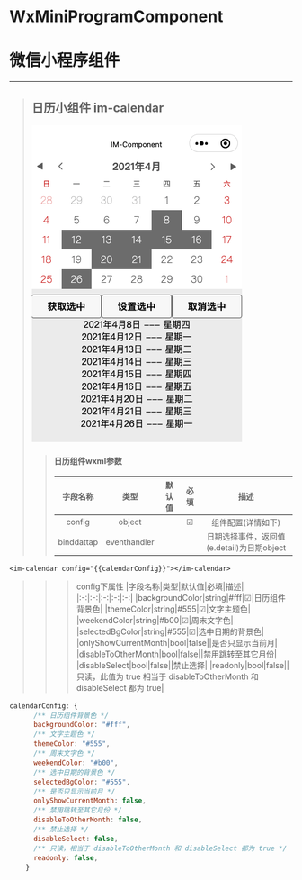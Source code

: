 # WxMiniProgramComponent 
# 微信小程序组件
---

> ## 日历小组件 im-calendar
>![日历小组件](https://github.com/GitHub-Life/WxMiniProgramComponent/blob/main/Picture/calendar_shot.png?raw=true)
>
>>#### 日历组件wxml参数
>>|字段名称|类型|默认值|必填|描述|
>>|:-:|:-:|:-:|:-:|:-:|
>>|config|object||☑|组件配置(详情如下)|
>>|binddattap|eventhandler|||日期选择事件，返回值(e.detail)为日期object|
```wxml
<im-calendar config="{{calendarConfig}}"></im-calendar>
```
>>>config下属性
>>>|字段名称|类型|默认值|必填|描述|
>>>|:-:|:-:|:-:|:-:|:-:|
>>>|backgroundColor|string|#fff|☑|日历组件背景色|
>>>|themeColor|string|#555|☑|文字主题色|
>>>|weekendColor|string|#b00|☑|周末文字色|
>>>|selectedBgColor|string|#555|☑|选中日期的背景色|
>>>|onlyShowCurrentMonth|bool|false||是否只显示当前月|
>>>|disableToOtherMonth|bool|false||禁用跳转至其它月份|
>>>|disableSelect|bool|false||禁止选择|
>>>|readonly|bool|false||只读，此值为 true 相当于 disableToOtherMonth 和 disableSelect 都为 true|
```javascript
calendarConfig: {
      /** 日历组件背景色 */
      backgroundColor: "#fff",
      /** 文字主题色 */
      themeColor: "#555",
      /** 周末文字色 */
      weekendColor: "#b00",
      /** 选中日期的背景色 */
      selectedBgColor: "#555",
      /** 是否只显示当前月 */
      onlyShowCurrentMonth: false,
      /** 禁用跳转至其它月份 */
      disableToOtherMonth: false,
      /** 禁止选择 */
      disableSelect: false,
      /** 只读，相当于 disableToOtherMonth 和 disableSelect 都为 true */
      readonly: false,
    }
```

